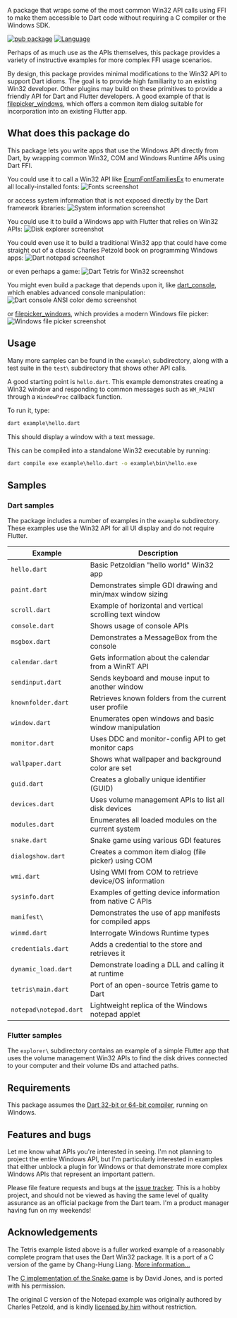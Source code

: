 A package that wraps some of the most common Win32 API calls using FFI to make
them accessible to Dart code without requiring a C compiler or the Windows SDK.

[![pub package](https://img.shields.io/pub/v/win32.svg)](https://pub.dev/packages/win32)
[![Language](https://img.shields.io/badge/language-Dart-blue.svg)](https://dart.dev)

Perhaps of as much use as the APIs themselves, this package provides a variety of
instructive examples for more complex FFI usage scenarios.

By design, this package provides minimal modifications to the Win32 API to support
Dart idioms. The goal is to provide high familiarity to an existing Win32 developer.
Other plugins may build on these primitives to provide a friendly API for Dart and
Flutter developers. A good example of that is
[filepicker_windows](https://pub.dev/packages/filepicker_windows), which offers a
common item dialog suitable for incorporation into an existing Flutter app.

## What does this package do

This package lets you write apps that use the Windows API directly from Dart, by
wrapping common Win32, COM and Windows Runtime APIs using Dart FFI.

You could use it to call a Win32 API like
[EnumFontFamiliesEx](https://docs.microsoft.com/en-us/windows/win32/api/wingdi/nf-wingdi-enumfontfamiliesexw)
to enumerate all locally-installed fonts:
![Fonts screenshot](https://github.com/timsneath/win32/blob/master/doc/images/fonts.png?raw=true)

or access system information that is not exposed directly by the Dart framework libraries:
![System information screenshot](https://github.com/timsneath/win32/blob/master/doc/images/power.png?raw=true)

You could use it to build a Windows app with Flutter that relies on Win32 APIs:
![Disk explorer screenshot](https://github.com/timsneath/win32/blob/master/doc/images/disk_explorer.png?raw=true)

You could even use it to build a traditional Win32 app that could have come straight out of a classic Charles Petzold book on programming Windows apps:
![Dart notepad screenshot](https://github.com/timsneath/win32/blob/master/doc/images/notepad.png?raw=true)

or even perhaps a game:
![Dart Tetris for Win32 screenshot](https://github.com/timsneath/win32/blob/master/doc/images/tetris.png?raw=true)

You might even build a package that depends upon it, like [dart_console](https://pub.dev/packages/dart_console), which enables advanced console manipulation:
![Dart console ANSI color demo screenshot](https://github.com/timsneath/win32/blob/master/doc/images/console.png?raw=true)

or [filepicker_windows](https://pub.dev/packages/filepicker_windows), which provides a modern Windows file picker:
![Windows file picker screenshot](https://github.com/timsneath/win32/blob/master/doc/images/filepicker.png?raw=true)

## Usage

Many more samples can be found in the `example\` subdirectory, along with a test
suite in the `test\` subdirectory that shows other API calls.

A good starting point is `hello.dart`. This example demonstrates creating a
Win32 window and responding to common messages such as `WM_PAINT` through a
`WindowProc` callback function.

To run it, type:

```cmd
dart example\hello.dart
```

This should display a window with a text message.

This can be compiled into a standalone Win32 executable by running:

```cmd
dart compile exe example\hello.dart -o example\bin\hello.exe
```

## Samples

### Dart samples

The package includes a number of examples in the `example` subdirectory. These
examples use the Win32 API for all UI display and do not require Flutter.

| Example            | Description                                               |
| ------------------ | --------------------------------------------------------- |
| `hello.dart`       | Basic Petzoldian "hello world" Win32 app                  |
| `paint.dart`       | Demonstrates simple GDI drawing and min/max window sizing |
| `scroll.dart`      | Example of horizontal and vertical scrolling text window  |
| `console.dart`     | Shows usage of console APIs                               |
| `msgbox.dart`      | Demonstrates a MessageBox from the console                |
| `calendar.dart`    | Gets information about the calendar from a WinRT API      |
| `sendinput.dart`   | Sends keyboard and mouse input to another window          |
| `knownfolder.dart` | Retrieves known folders from the current user profile     |
| `window.dart`      | Enumerates open windows and basic window manipulation     |
| `monitor.dart`     | Uses DDC and monitor-config API to get monitor caps       |
| `wallpaper.dart`   | Shows what wallpaper and background color are set         |
| `guid.dart`        | Creates a globally unique identifier (GUID)               |
| `devices.dart`     | Uses volume management APIs to list all disk devices      |
| `modules.dart`     | Enumerates all loaded modules on the current system       |
| `snake.dart`       | Snake game using various GDI features                     |
| `dialogshow.dart`  | Creates a common item dialog (file picker) using COM      |
| `wmi.dart`         | Using WMI from COM to retrieve device/OS information      |
| `sysinfo.dart`     | Examples of getting device information from native C APIs |
| `manifest\`        | Demonstrates the use of app manifests for compiled apps   |
| `winmd.dart`       | Interrogate Windows Runtime types                         |
| `credentials.dart` | Adds a credential to the store and retrieves it           |
| `dynamic_load.dart`| Demonstrate loading a DLL and calling it at runtime       |
| `tetris\main.dart` | Port of an open-source Tetris game to Dart                |
| `notepad\notepad.dart` | Lightweight replica of the Windows notepad applet     |

### Flutter samples

The `explorer\` subdirectory contains an example of a simple Flutter app that
uses the volume management Win32 APIs to find the disk drives connected to your
computer and their volume IDs and attached paths.

## Requirements

This package assumes the [Dart 32-bit or 64-bit compiler](https://dart.dev/get-dart),
running on Windows.

## Features and bugs

Let me know what APIs you're interested in seeing. I'm not planning to project
the entire Windows API, but I'm particularly interested in examples that either
unblock a plugin for Windows or that demonstrate more complex Windows APIs that
represent an important pattern.

Please file feature requests and bugs at the [issue tracker][tracker]. This
is a hobby project, and should not be viewed as having the same level of
quality assurance as an official package from the Dart team. I'm a product
manager having fun on my weekends!

## Acknowledgements

The Tetris example listed above is a fuller worked example of a reasonably
complete program that uses the Dart Win32 package. It is a port of a C version
of the game by Chang-Hung Liang. [More information...](tetris/README.md)

The [C implementation of the Snake game](https://github.com/davidejones/winsnake)
is by David Jones, and is ported with his permission.

The original C version of the Notepad example was originally authored by Charles
Petzold, and is kindly [licensed by him](https://www.charlespetzold.com/faq.html)
without restriction.

[tracker]: https://github.com/timsneath/win32
